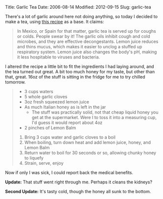 Title: Garlic Tea
Date: 2006-08-14
Modified: 2012-09-15
Slug: garlic-tea

There's a lot of garlic around here not doing anything, so today I decided to make a tea, using <a href="http://www.recipezaar.com/139436" >this recipe</a> as a base. It claims:
<blockquote>In Mexico, or Spain for that matter, garlic tea is served up for coughs or colds. People swear by it! The garlic oils inhibit cough and cold microbes, and they are effective decongestants. Lemon juice reduces and thins mucus, which makes it easier to unclog a stuffed up respiratory system. Lemon juice also changes the body's pH, making it less hospitable to viruses and bacteria.</blockquote>

I altered the recipe a little bit to fit the ingredients I had laying around, and the tea turned out great. A bit too much honey for my taste, but other than that, great. 16oz of the stuff is sitting in the fridge for me to try chilled tomorrow.

<blockquote>
<ul>
	<li>3 cups waters</li>
	<li>5 whole garlic cloves</li>
	<li>3oz fresh squeezed lemon juice</li>
	<li>As much Italian honey as is left in the jar
		<ul>
		<li>The stuff was practically solid, not that cheap liquid honey you get at the supermarket. Were I to toss it into a measuring cup, I'd guess it would report about 4oz</li>
		</ul>
	</li>
	<li>2 pinches of Lemon Balm</li>
</ul>

<ol>
	<li>Bring 3 cups water and garlic cloves to a boil</li>
	<li>When boiling, turn down heat and add lemon juice, honey, and Lemon Balm</li>
	<li>Return water to boil for 30 seconds or so, allowing chunky honey to liquefy</li>
	<li>Strain, serve, enjoy</li>
</ol>
</blockquote>

Now if only I was sick, I could report back the medical benefits.

<strong>Update:</strong> That stuff went right through me. Perhaps it cleans the kidneys?

<strong>Second Update:</strong> It's tasty cold, though the honey all sunk to the bottom.
